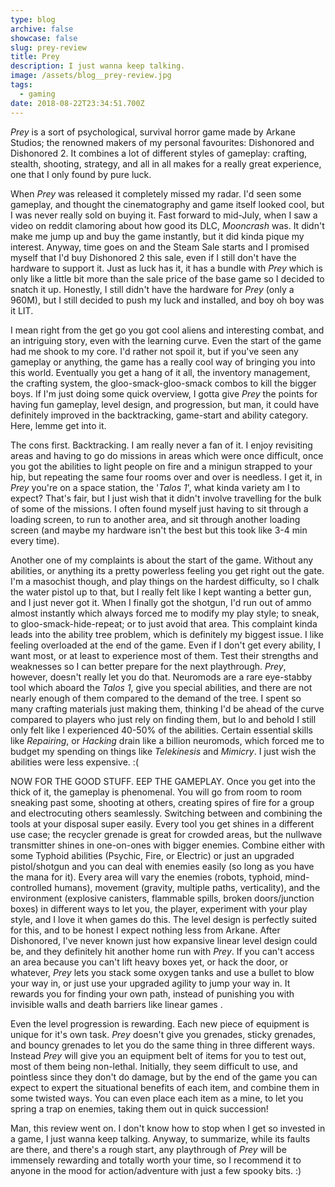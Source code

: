 ```yaml
---
type: blog
archive: false
showcase: false
slug: prey-review
title: Prey
description: I just wanna keep talking.
image: /assets/blog__prey-review.jpg
tags:
  - gaming
date: 2018-08-22T23:34:51.700Z
---
```


_Prey_ is a sort of psychological, survival horror game made by Arkane Studios; the renowned makers of my personal favourites: Dishonored and Dishonored 2. It combines a lot of different styles of gameplay: crafting, stealth, shooting, strategy, and all in all makes for a really great experience, one that I only found by pure luck.

When _Prey_ was released it completely missed my radar. I'd seen some gameplay, and thought the cinematography and game itself looked cool, but I was never really sold on buying it. Fast forward to mid-July, when I saw a video on reddit clamoring about how good its DLC, _Mooncrash_ was. It didn't make me jump up and buy the game instantly, but it did kinda pique my interest. Anyway, time goes on and the Steam Sale starts and I promised myself that I'd buy Dishonored 2 this sale, even if I still don't have the hardware to support it. Just as luck has it, it has a bundle with _Prey_ which is only like a little bit more than the sale price of the base game so I decided to snatch it up. Honestly, I still didn't have the hardware for _Prey_ (only a 960M), but I still decided to push my luck and installed, and boy oh boy was it LIT.

I mean right from the get go you got cool aliens and interesting combat, and an intriguing story, even with the learning curve. Even the start of the game had me shook to my core. I'd rather not spoil it, but if you've seen any gameplay or anything, the game has a really cool way of bringing you into this world. Eventually you get a hang of it all, the inventory management, the crafting system, the gloo-smack-gloo-smack combos to kill the bigger boys. If I'm just doing some quick overview, I gotta give _Prey_ the points for having fun gameplay, level design, and progression, but man, it could have definitely improved in the backtracking, game-start and ability category. Here, lemme get into it.

The cons first. Backtracking. I am really never a fan of it. I enjoy revisiting areas and having to go do missions in areas which were once difficult, once you got the abilities to light people on fire and a minigun strapped to your hip, but repeating the same four rooms over and over is needless. I get it, in _Prey_ you're on a space station, the '_Talos 1_', what kinda variety am I to expect? That's fair, but I just wish that it didn't involve travelling for the bulk of some of the missions. I often found myself just having to sit through a loading screen, to run to another area, and sit through another loading screen (and maybe my hardware isn't the best but this took like 3-4 min every time).

Another one of my complaints is about the start of the game. Without any abilities, or anything its a pretty powerless feeling you get right out the gate. I'm a masochist though, and play things on the hardest difficulty, so I chalk the water pistol up to that, but I really felt like I kept wanting a better gun, and I just never got it. When I finally got the shotgun, I'd run out of ammo almost instantly which always forced me to modify my play style; to sneak, to gloo-smack-hide-repeat; or to just avoid that area. This complaint kinda leads into the ability tree problem, which is definitely my biggest issue. I like feeling overloaded at the end of the game. Even if I don't get every ability, I want most, or at least to experience most of them. Test their strengths and weaknesses so I can better prepare for the next playthrough. _Prey_, however, doesn't really let you do that. Neuromods are a rare eye-stabby tool which aboard the _Talos 1_, give you special abilities, and there are not nearly enough of them compared to the demand of the tree. I spent so many crafting materials just making them, thinking I'd be ahead of the curve compared to players who just rely on finding them, but lo and behold I still only felt like I experienced 40-50% of the abilities. Certain essential skills like _Repairing_, or _Hacking_ drain like a billion neuromods, which forced me to budget my spending on things like _Telekinesis_ and _Mimicry_. I just wish the abilities were less expensive. :(

NOW FOR THE GOOD STUFF. EEP THE GAMEPLAY. Once you get into the thick of it, the gameplay is phenomenal. You will go from room to room sneaking past some, shooting at others, creating spires of fire for a group and electrocuting others seamlessly. Switching between and combining the tools at your disposal super easily. Every tool you get shines in a different use case; the recycler grenade is great for crowded areas, but the nullwave transmitter shines in one-on-ones with bigger enemies. Combine either with some Typhoid abilities (Psychic, Fire, or Electric) or just an upgraded pistol/shotgun and you can deal with enemies easily (so long as you have the mana for it). Every area will vary the enemies (robots, typhoid, mind-controlled humans), movement (gravity, multiple paths, verticality), and the environment (explosive canisters, flammable spills, broken doors/junction boxes) in different ways to let you, the player, experiment with your play style, and I love it when games do this. The level design is perfectly suited for this, and to be honest I expect nothing less from Arkane. After Dishonored, I've never known just how expansive linear level design could be, and they definitely hit another home run with _Prey_. If you can't access an area because you can't lift heavy boxes yet, or hack the door, or whatever, _Prey_ lets you stack some oxygen tanks and use a bullet to blow your way in, or just use your upgraded agility to jump your way in. It rewards you for finding your own path, instead of punishing you with invisible walls and death barriers like linear games
.

Even the level progression is rewarding. Each new piece of equipment is unique for it's own task. _Prey_ doesn't give you grenades, sticky grenades, and bouncy grenades to let you do the same thing in three different ways. Instead _Prey_ will give you an equipment belt of items for you to test out, most of them being non-lethal. Initially, they seem difficult to use, and pointless since they don't do damage, but by the end of the game you can expect to expert the situational benefits of each item, and combine them in some twisted ways. You can even place each item as a mine, to let you spring a trap on enemies, taking them out in quick succession!

Man, this review went on. I don't know how to stop when I get so invested in a game, I just wanna keep talking. Anyway, to summarize, while its faults are there, and there's a rough start, any playthrough of _Prey_ will be immensely rewarding and totally worth your time, so I recommend it to anyone in the mood for action/adventure with just a few spooky bits. :)
